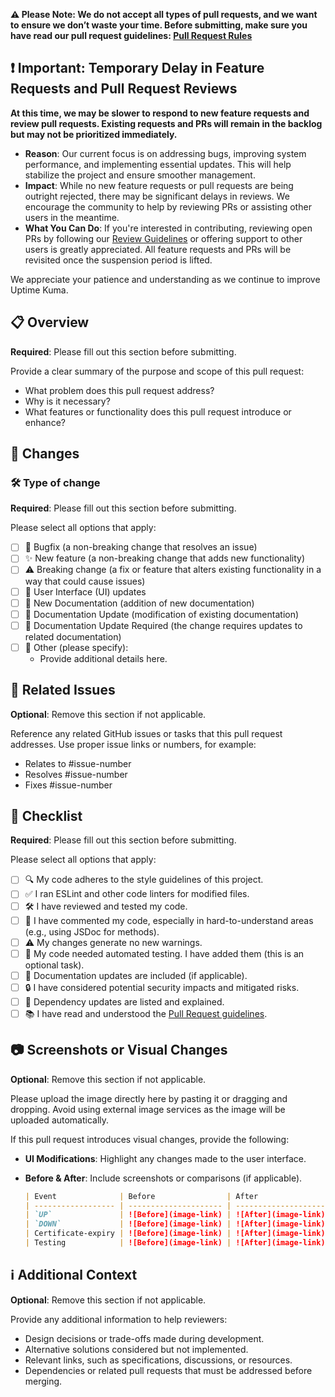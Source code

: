 **⚠️ Please Note: We do not accept all types of pull requests, and we want to ensure we don’t waste your time. Before submitting, make sure you have read our pull request guidelines: [Pull Request Rules](../CONTRIBUTING.md#can-i-create-a-pull-request-for-uptime-kuma)**

## **❗ Important: Temporary Delay in Feature Requests and Pull Request Reviews**

**At this time, we may be slower to respond to new feature requests and review pull requests. Existing requests and PRs will remain in the backlog but may not be prioritized immediately.**

- **Reason**: Our current focus is on addressing bugs, improving system performance, and implementing essential updates. This will help stabilize the project and ensure smoother management.
- **Impact**: While no new feature requests or pull requests are being outright rejected, there may be significant delays in reviews. We encourage the community to help by reviewing PRs or assisting other users in the meantime.
- **What You Can Do**: If you're interested in contributing, reviewing open PRs by following our [Review Guidelines](REVIEW_GUIDELINES.md) or offering support to other users is greatly appreciated. All feature requests and PRs will be revisited once the suspension period is lifted.

We appreciate your patience and understanding as we continue to improve Uptime Kuma.

## 📋 Overview

**Required**: Please fill out this section before submitting.

Provide a clear summary of the purpose and scope of this pull request:

- What problem does this pull request address?
- Why is it necessary?
- What features or functionality does this pull request introduce or enhance?

## 🔄 Changes

### 🛠️ Type of change

**Required**: Please fill out this section before submitting.

Please select all options that apply:

- [ ] 🐛 Bugfix (a non-breaking change that resolves an issue)
- [ ] ✨ New feature (a non-breaking change that adds new functionality)
- [ ] ⚠️ Breaking change (a fix or feature that alters existing functionality in a way that could cause issues)
- [ ] 🎨 User Interface (UI) updates
- [ ] 📄 New Documentation (addition of new documentation)
- [ ] 📄 Documentation Update (modification of existing documentation)
- [ ] 📄 Documentation Update Required (the change requires updates to related documentation)
- [ ] 🔧 Other (please specify):
  - Provide additional details here.

## 🔗 Related Issues

**Optional**: Remove this section if not applicable.

Reference any related GitHub issues or tasks that this pull request addresses. Use proper issue links or numbers, for example:

- Relates to #issue-number
- Resolves #issue-number
- Fixes #issue-number

## 📄 Checklist

**Required**: Please fill out this section before submitting.

Please select all options that apply:

- [ ] 🔍 My code adheres to the style guidelines of this project.
- [ ] ✅ I ran ESLint and other code linters for modified files.
- [ ] 🛠️ I have reviewed and tested my code.
- [ ] 📝 I have commented my code, especially in hard-to-understand areas (e.g., using JSDoc for methods).
- [ ] ⚠️ My changes generate no new warnings.
- [ ] 🤖 My code needed automated testing. I have added them (this is an optional task).
- [ ] 📄 Documentation updates are included (if applicable).
- [ ] 🔒 I have considered potential security impacts and mitigated risks.
- [ ] 🧰 Dependency updates are listed and explained.
- [ ] 📚 I have read and understood the [Pull Request guidelines](../CONTRIBUTING.md#recommended-pull-request-guideline).

## 📷 Screenshots or Visual Changes

**Optional**: Remove this section if not applicable.

Please upload the image directly here by pasting it or dragging and dropping. Avoid using external image services as the image will be uploaded automatically.

If this pull request introduces visual changes, provide the following:

- **UI Modifications**: Highlight any changes made to the user interface.
- **Before & After**: Include screenshots or comparisons (if applicable).

  ```md
  | Event              | Before                | After                |
  | ------------------ | --------------------- | -------------------- |
  | `UP`               | ![Before](image-link) | ![After](image-link) |
  | `DOWN`             | ![Before](image-link) | ![After](image-link) |
  | Certificate-expiry | ![Before](image-link) | ![After](image-link) |
  | Testing            | ![Before](image-link) | ![After](image-link) |
  ```

## ℹ️ Additional Context

**Optional**: Remove this section if not applicable.

Provide any additional information to help reviewers:

- Design decisions or trade-offs made during development.
- Alternative solutions considered but not implemented.
- Relevant links, such as specifications, discussions, or resources.
- Dependencies or related pull requests that must be addressed before merging.
